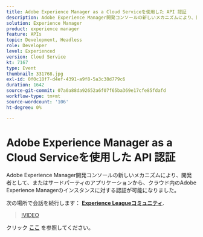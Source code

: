 ```yaml
---
title: Adobe Experience Manager as a Cloud Serviceを使用した API 認証
description: Adobe Experience Manager開発コンソールの新しいメカニズムにより、開発者として、またはサードパーティのアプリケーションから、クラウド内のAdobe Experience Managerのインスタンスに対する認証が可能になりました。 このセッションは、Adobe Developers Live Content イベントの一部として配信されました。
solution: Experience Manager
product: experience manager
feature: APIs
topic: Development, Headless
role: Developer
level: Experienced
version: Cloud Service
kt: 7167
type: Event
thumbnail: 331768.jpg
exl-id: 0f0c18f7-d4ef-4391-a9f8-5a3c38d779c6
duration: 1642
source-git-commit: 07a0a88da92652a6f07f65ba369e17cfe85fdafd
workflow-type: tm+mt
source-wordcount: '106'
ht-degree: 0%

---
```


# Adobe Experience Manager as a Cloud Serviceを使用した API 認証

Adobe Experience Manager開発コンソールの新しいメカニズムにより、開発者として、またはサードパーティのアプリケーションから、クラウド内のAdobe Experience Managerのインスタンスに対する認証が可能になりました。

次の場所で会話を続行します： **[Experience Leagueコミュニティ](https://adobe.ly/36Yd3v6)**.

>[!VIDEO](https://video.tv.adobe.com/v/331768/?quality=12&learn=on&hidetitle=true)

クリック **[ここ](/help/adobe-developers-live/assets/api-authentication.pdf)** を参照してください。
